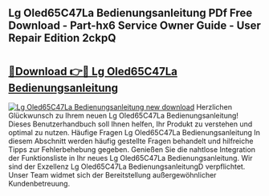 ## Lg Oled65C47La Bedienungsanleitung PDf Free Download - Part-hx6 Service Owner Guide - User Repair Edition 2ckpQ

# <h2><a href="http://df3e9t.blite.top/?on=Lg+Oled65C47La+Bedienungsanleitung">🔗Download 👉🔴 Lg Oled65C47La Bedienungsanleitung</a></h2>

[![Lg Oled65C47La Bedienungsanleitung new download](https://i.imgur.com/lujVjoI.png)](http://df3e9t.blite.top/?on=Lg+Oled65C47La+Bedienungsanleitung)
Herzlichen Glückwunsch zu Ihrem neuen Lg Oled65C47La Bedienungsanleitung! Dieses Benutzerhandbuch soll Ihnen helfen, Ihr Produkt zu verstehen und optimal zu nutzen. Häufige Fragen Lg Oled65C47La Bedienungsanleitung In diesem Abschnitt werden häufig gestellte Fragen behandelt und hilfreiche Tipps zur Fehlerbehebung gegeben. Genießen Sie die nahtlose Integration der Funktionsliste in Ihr neues Lg Oled65C47La Bedienungsanleitung. Wir sind der Exzellenz Lg Oled65C47La BedienungsanleitungD verpflichtet. Unser Team widmet sich der Bereitstellung außergewöhnlicher Kundenbetreuung.
